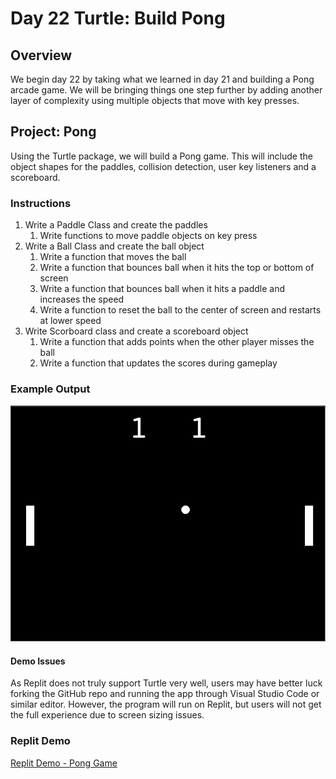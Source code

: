 # Day 22 Turtle: Build Pong

## Overview

We begin day 22 by taking what we learned in day 21 and building a Pong arcade game. We will be bringing things one step further by adding another layer of complexity using multiple objects that move with key presses.

## Project: Pong

Using the Turtle package, we will build a Pong game. This will include the object shapes for the paddles, collision detection, user key listeners and a scoreboard.

### Instructions

1. Write a Paddle Class and create the paddles
   1. Write functions to move paddle objects on key press
2. Write a Ball Class and create the ball object
   1. Write a function that moves the ball
   2. Write a function that bounces ball when it hits the top or bottom of screen
   3. Write a function that bounces ball when it hits a paddle and increases the speed
   4. Write a function to reset the ball to the center of screen and restarts at lower speed
3. Write Scorboard class and create a scoreboard object
   1. Write a function that adds points when the other player misses the ball
   2. Write a function that updates the scores during gameplay

### Example Output

![Pong Game](Images/pong_game.png)

#### Demo Issues

As Replit does not truly support Turtle very well, users may have better luck forking the GitHub repo and running the app through Visual Studio Code or similar editor. However, the program will run on Replit, but users will not get the full experience due to screen sizing issues.

### Replit Demo

[Replit Demo - Pong Game](https://replit.com/@EoghyUnscripted/Pong-Game)

